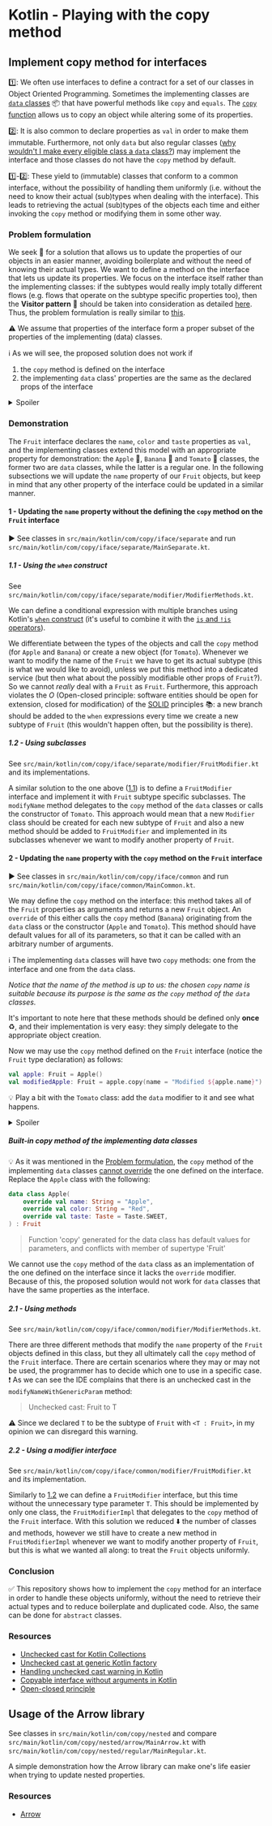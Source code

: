 # Kotlin - Playing with the copy method

## Implement copy method for interfaces
:one:: We often use interfaces to define a contract for a set of our classes in Object Oriented Programming. Sometimes the implementing classes are 
[`data` classes](https://kotlinlang.org/docs/data-classes.html) :package: that have powerful methods like `copy` and `equals`.
The [`copy` function](https://kotlinlang.org/docs/data-classes.html#copying) allows us to copy an object while altering some of its properties. 

:two:: It is also common to declare properties as `val` in order to make them immutable. Furthermore, not only `data` but also regular classes 
([why wouldn't I make every eligible class a `data` class?](https://stackoverflow.com/questions/39650646/why-wouldnt-i-make-every-eligable-kotlin-class-a-data-class)) 
may implement the interface and those classes do not have the `copy` method by default.

:one:-:two:: These yield to (immutable) classes that conform to a common interface, without the possibility
of handling them uniformly (i.e. without the need to know their actual (sub)types when dealing with the interface).
This leads to retrieving the actual (sub)types of the objects each time and either 
invoking the `copy` method or modifying them in some other way. 

### Problem formulation
We seek :eyes: for a solution that allows us to update the properties of our objects in an easier manner, 
avoiding boilerplate and without the need of knowing their actual types.
We want to define a method on the interface that lets us update its properties.
We focus on the interface itself rather than the implementing classes: if the subtypes would really imply totally different flows 
(e.g. flows that operate on the subtype specific properties too), then the 
**Visitor pattern** :cowboy_hat_face: should be taken into consideration as detailed [here](https://medium.com/javarevisited/java-write-code-thats-mode-readable-scalable-and-maintainable-6bbfd000809e). 
Thus, the problem formulation is really similar to [this](https://stackoverflow.com/questions/77647393/abstract-over-the-copy-function-from-a-data-class).

:warning: We assume that properties of the interface form a proper subset of the properties of the implementing (data) classes.

:information_source: As we will see, the proposed solution does not work if
1. the `copy` method is defined on the interface
2. the implementing `data` class' properties are the same as the declared props of the interface
<details>
  <summary>Spoiler</summary>

:exclamation: Even though the `data` class defines a `copy` method, we cannot mark it as an `override` of the one defined on the interface:
> Function 'copy' generated for the data class has default values for parameters, and conflicts with member of supertype 'Fruit'
</details>

### Demonstration
The `Fruit` interface declares the `name`, `color` and `taste` properties as `val`, and the implementing classes
extend this model with an appropriate property for demonstration: the `Apple` :apple:, `Banana` :banana: and `Tomato` :tomato: classes, 
the former two are `data` classes, while the latter is a regular one.
In the following subsections we will update the `name` property of our `Fruit` objects, but keep in mind that any other property of 
the interface could be updated in a similar manner.

#### 1 - Updating the `name` property without the defining the `copy` method on the `Fruit` interface
:arrow_forward: See classes in `src/main/kotlin/com/copy/iface/separate` and run `src/main/kotlin/com/copy/iface/separate/MainSeparate.kt`.

##### 1.1 - Using the `when` construct
See `src/main/kotlin/com/copy/iface/separate/modifier/ModifierMethods.kt`.

We can define a conditional expression with multiple branches using Kotlin's 
[`when` construct](https://kotlinlang.org/docs/control-flow.html#when-expression) (it's useful to combine it with the [`is` and `!is` operators](https://kotlinlang.org/docs/typecasts.html#is-and-is-operators)).

We differentiate between the types of the objects and call the `copy` method (for `Apple` and `Banana`) or
create a new object (for `Tomato`). Whenever we want to modify the name of the `Fruit` we have to get its actual subtype
(this is what we would like to avoid), unless
we put this method into a dedicated service (but then what about the possibly modifiable other props of `Fruit`?).
So we cannot _really_ deal with a `Fruit` as `Fruit`.
Furthermore, this approach violates the _O_ (Open-closed principle: software entities should be open for extension, closed for modification) of the 
[SOLID](https://en.wikipedia.org/wiki/SOLID) principles :books:: a new branch should be added to the
`when` expressions every time we create a new subtype of `Fruit` (this wouldn't happen often, but the possibility is there).

##### 1.2 - Using subclasses
See `src/main/kotlin/com/copy/iface/separate/modifier/FruitModifier.kt` and its implementations.

A similar solution to the one above ([1.1](#11---using-the-when-construct)) is to define a `FruitModifier` 
interface and implement it with `Fruit` subtype specific subclasses.
The `modifyName` method delegates to the `copy` method of the `data` classes or calls the constructor of `Tomato`.
This approach would mean that a new `Modifier` class should be created for each new subtype of `Fruit` 
and also a new method should be added to `FruitModifier` and implemented in its subclasses whenever we want to modify another property of `Fruit`.

#### 2 - Updating the `name` property with the `copy` method on the `Fruit` interface
:arrow_forward: See classes in `src/main/kotlin/com/copy/iface/common` and run `src/main/kotlin/com/copy/iface/common/MainCommon.kt`.

We may define the `copy` method on the interface: this method takes all of the `Fruit` properties as arguments and returns a new `Fruit` object.
An `override` of this either calls the `copy` method (`Banana`) originating from the `data` class or the constructor (`Apple` and `Tomato`).
This method should have default values for all of its parameters, so that it can be called with an arbitrary number of arguments.

:information_source: The implementing `data` classes will have two `copy` methods: one from the interface and one from the `data` class.

_Notice that the name of the method is up to us: the chosen `copy` name is suitable because its purpose is the same as the `copy` method of the `data` classes._

It's important to note here that these methods should be defined only **once** :recycle:, and their implementation is very easy:
they simply delegate to the appropriate object creation.

Now we may use the `copy` method defined on the `Fruit` interface (notice the `Fruit` type declaration) as follows:
```kotlin
val apple: Fruit = Apple()
val modifiedApple: Fruit = apple.copy(name = "Modified ${apple.name}")
```

:bulb: Play a bit with the `Tomato` class: add the `data` modifier to it and see what happens.
<details>
  <summary>Spoiler</summary>
  
  :exclamation: The IDE complains about the `copy` method that takes all primary constructor arguments as parameters:
  > Conflicting overloads: public final fun copy(name: String = ..., color: String = ..., taste: Taste = ..., didIKnowThatItsAFruit: Boolean = ...): 
  > Tomato defined in com.copy.iface.common.fruit.Tomato
</details>

##### Built-in copy method of the implementing data classes
:bulb: As it was mentioned in the [Problem formulation](#problem-formulation), the `copy` method of the implementing `data` classes [cannot 
override](https://youtrack.jetbrains.com/issue/KT-19618) the one defined on the interface. Replace the `Apple` class with the following:
```kotlin
data class Apple(
    override val name: String = "Apple",
    override val color: String = "Red",
    override val taste: Taste = Taste.SWEET,
) : Fruit
```
> Function 'copy' generated for the data class has default values for parameters, and conflicts with member of supertype 'Fruit'

We cannot use the `copy` method of the `data` class as an implementation of the one defined on the interface since it lacks the `override` modifier. 
Because of this, the proposed solution would not work for `data` classes that have the same properties as the interface. 

##### 2.1 - Using methods
See `src/main/kotlin/com/copy/iface/common/modifier/ModifierMethods.kt`.

There are three different methods that modify the `name` property of the `Fruit` objects defined in this class,
but they all ultimately call the `copy` method of the `Fruit` interface. There are certain scenarios where
they may or may not be used, the programmer has to decide which one to use in a specific case.
:exclamation: As we can see the IDE complains that there is an unchecked cast in the `modifyNameWithGenericParam` method:
> Unchecked cast: Fruit to T

:warning: Since we declared `T` to be the subtype of `Fruit` with `<T : Fruit>`, in my opinion we can disregard this warning.

##### 2.2 - Using a modifier interface
See `src/main/kotlin/com/copy/iface/common/modifier/FruitModifier.kt` and its implementation.

Similarly to [1.2](#12---using-subclasses) we can define a `FruitModifier` interface, but this time without the unnecessary 
type parameter `T`. This should be implemented by only one class, the `FruitModifierImpl` that delegates to the `copy` method of the `Fruit` interface.
With this solution we reduced :arrow_down: the number of classes and methods, however we still have to create a new method in 
`FruitModifierImpl` whenever we want to modify another property of `Fruit`, but this is what we wanted all along:
to treat the `Fruit` objects uniformly.

### Conclusion
:white_check_mark: This repository shows how to implement the `copy` method for an interface in order to handle these objects uniformly,
without the need to retrieve their actual types and to reduce boilerplate and duplicated code. Also, the same can be done
for `abstract` classes.

### Resources
- [Unchecked cast for Kotlin Collections](https://stackoverflow.com/questions/36569421/kotlin-how-to-work-with-list-casts-unchecked-cast-kotlin-collections-listkot)
- [Unchecked cast at generic Kotlin factory](https://stackoverflow.com/questions/55053649/unchecked-cast-at-generic-kotlin-factory)
- [Handling unchecked cast warning in Kotlin](https://stackoverflow.com/questions/61520115/is-there-any-way-to-handle-unchecked-cast-warning-without-using-supress-in-kotli)
- [Copyable interface without arguments in Kotlin](https://stackoverflow.com/questions/43667628/write-a-copyable-interface-more-elegant-than-in-java)
- [Open-closed principle](https://en.wikipedia.org/wiki/Open%E2%80%93closed_principle)

## Usage of the Arrow library 
See classes in `src/main/kotlin/com/copy/nested` and compare `src/main/kotlin/com/copy/nested/arrow/MainArrow.kt` with 
`src/main/kotlin/com/copy/nested/regular/MainRegular.kt`.

A simple demonstration how the Arrow library can make one's life easier when trying to update nested properties.

### Resources
- [Arrow](https://arrow-kt.io/learn/overview/)
